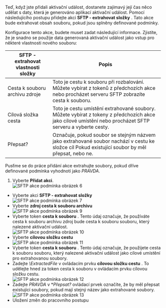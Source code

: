 Teď, když jste přidali aktivační událost, dostanete zajímavý její čas něco udělat s daty, která je generováno aplikací aktivační událost. Pomocí následujícího postupu přidejte akci **SFTP - extrahovat složky** . Tato akce bude extrahovat obsah souboru, pokud jsou splněny definované podmínky. 

Konfigurace tento akce, budete muset zadat následující informace. Zjistíte, že je snadno se použije data generovaná aktivační událost jako vstup pro některé vlastnosti nového souboru:

|SFTP - extrahovat vlastnosti složky|Popis|
|---|---|
|Cesta k souboru archivu zdroje|Toto je cestu k souboru při rozbalování. Můžete vybírat z tokenů z předchozích akce nebo procházet serveru SFTP zobrazíte cesta k souboru.|
|Cílová složka cesta|Toto je cestu umístění extrahované soubory. Můžete vybírat z tokeny z předchozích akce jako cílové umístění nebo procházet SFTP serveru a vyberte cesty.|
|Přepsat?|Označuje, pokud soubor se stejným názvem jako extrahované soubor nachází v cestu ke složce cíl Pokud existující soubor by měl přepsat, nebo ne.|

Pusťme se do práce přidání akce extrahujte soubory, pokud dříve definované podmínka vyhodnotí jako *PRAVDA*. 

1. Vyberte **Přidat akci**.        
![SFTP akce podmínka obrázek 6](./media/connectors-create-api-sftp/condition-6.png)   
- Vyberte akci **SFTP - extrahovat složky**      
![SFTP akce podmínka obrázek 7](./media/connectors-create-api-sftp/condition-7.png)   
- Vyberte **zdroj cesta k souboru archivu**              
![SFTP akce podmínka obrázek 9](./media/connectors-create-api-sftp/condition-9.png)   
- Vyberte token **cesta k souboru** . Tento údaj označuje, že používáte cesta k souboru archivu zdroj bude cesta k souboru souboru, který nalezené aktivační událost.           
![SFTP akce podmínka obrázek 10](./media/connectors-create-api-sftp/condition-10.png)   
- Vyberte **cílovou složku cestu**           
![SFTP akce podmínka obrázek 11](./media/connectors-create-api-sftp/condition-11.png)   
- Vyberte token **cesta k souboru** . Tento údaj označuje, že použijete cesta k souboru souboru, který nalezené aktivační událost jako cílové umístění pro extrahovanou soubory.   
- Zadejte *\ExtractedFile* v ovládacím prvku **cílovou složku cestu** . To udělejte hned za token cesta k souboru v ovládacím prvku cílovou složku cestu.         
![SFTP akce podmínka obrázek 12](./media/connectors-create-api-sftp/condition-12.png)   
- Zadejte *PRAVDA* v **Přepsat?* ovládací prvek označíte, že by měl přepsat existující soubory, pokud mají stejný název jako extrahované soubory.      
![SFTP akce podmínka obrázek 13](./media/connectors-create-api-sftp/condition-13.png)   
- Uložení změn do pracovního postupu  
